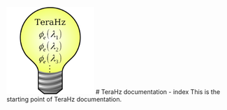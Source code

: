 <img alt="TeraHz logo" src="imgs/logo-sq.png" width="200px">
# TeraHz documentation - index
This is the starting point of TeraHz documentation.
